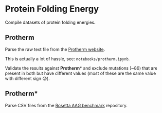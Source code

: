 # Protein Folding Energy

Compile datasets of protein folding energies.


## Protherm

Parse the raw text file from the [Protherm website](http://www.abren.net/protherm/).

This is actually a lot of hassle, see: `notebooks/protherm.ipynb`.

Validate the results against **Protherm*** and exclude mutations (~86) that are present in both but have different values (most of these are the same value with different sign :worried:).


## Protherm*

Parse CSV files from the [Rosetta ΔΔG benchmark](https://github.com/Kortemme-Lab/ddg) repository.


